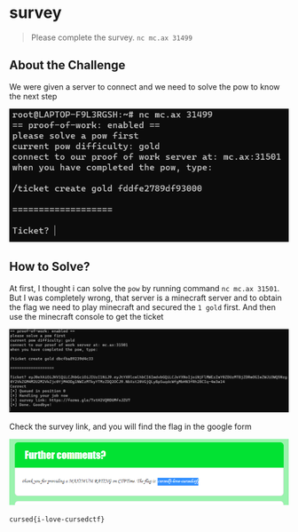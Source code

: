 # survey
> Please complete the survey. `nc mc.ax 31499`

## About the Challenge
We were given a server to connect and we need to solve the pow to know the next step

![preview](images/preview.png)

## How to Solve?
At first, I thought i can solve the `pow` by running command `nc mc.ax 31501`. But I was completely wrong, that server is a minecraft server and to obtain the flag we need to play minecraft and secured the `1 gold` first. And then use the minecraft console to get the ticket

![survey](images/survey.png)

Check the survey link, and you will find the flag in the google form

![flag](images/flag.png)

```
cursed{i-love-cursedctf}
```